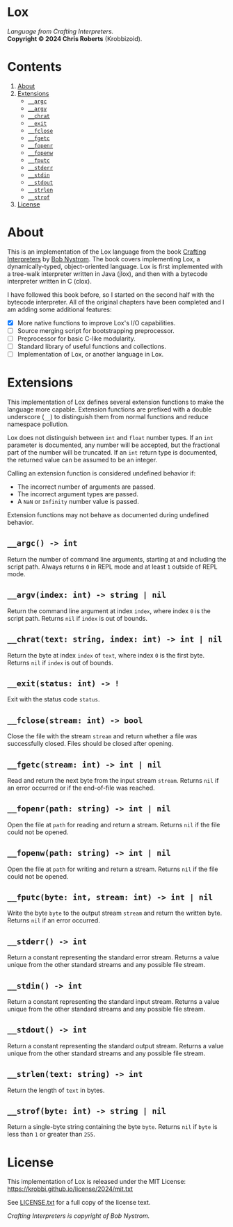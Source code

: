# Lox
_Language from Crafting Interpreters._  
__Copyright &copy; 2024 Chris Roberts__ (Krobbizoid).

# Contents
1. [About](#about)
2. [Extensions](#extensions)
   * [`__argc`](#__argc---int)
   * [`__argv`](#__argvindex-int---string--nil)
   * [`__chrat`](#__chrattext-string-index-int---int--nil)
   * [`__exit`](#__exitstatus-int---)
   * [`__fclose`](#__fclosestream-int---bool)
   * [`__fgetc`](#__fgetcstream-int---int--nil)
   * [`__fopenr`](#__fopenrpath-string---int--nil)
   * [`__fopenw`](#__fopenwpath-string---int--nil)
   * [`__fputc`](#__fputcbyte-int-stream-int---int--nil)
   * [`__stderr`](#__stderr---int)
   * [`__stdin`](#__stdin---int)
   * [`__stdout`](#__stdout---int)
   * [`__strlen`](#__strlentext-string---int)
   * [`__strof`](#__strofbyte-int---string--nil)
3. [License](#license)

# About
This is an implementation of the Lox language from the book
[Crafting Interpreters](https://craftinginterpreters.com) by
[Bob Nystrom](https://github.com/munificent). The book covers implementing Lox,
a dynamically-typed, object-oriented language. Lox is first implemented with a
tree-walk interpreter written in Java (jlox), and then with a bytecode
interpreter written in C (clox).

I have followed this book before, so I started on the second half with the
bytecode interpreter. All of the original chapters have been completed and I am
adding some additional features:
* [x] More native functions to improve Lox's I/O capabilities.
* [ ] Source merging script for bootstrapping preprocessor.
* [ ] Preprocessor for basic C-like modularity.
* [ ] Standard library of useful functions and collections.
* [ ] Implementation of Lox, or another language in Lox.

# Extensions
This implementation of Lox defines several extension functions to make the
language more capable. Extension functions are prefixed with a double
underscore (`__`) to distinguish them from normal functions and reduce
namespace pollution.

Lox does not distinguish between `int` and `float` number types. If an `int`
parameter is documented, any number will be accepted, but the fractional part
of the number will be truncated. If an `int` return type is documented, the
returned value can be assumed to be an integer.

Calling an extension function is considered undefined behavior if:
* The incorrect number of arguments are passed.
* The incorrect argument types are passed.
* A `NaN` or `Infinity` number value is passed.

Extension functions may not behave as documented during undefined behavior.

## `__argc() -> int`
Return the number of command line arguments, starting at and including the
script path. Always returns `0` in REPL mode and at least `1` outside of REPL
mode.

## `__argv(index: int) -> string | nil`
Return the command line argument at index `index`, where index `0` is the
script path. Returns `nil` if `index` is out of bounds.

## `__chrat(text: string, index: int) -> int | nil`
Return the byte at index `index` of `text`, where index `0` is the first byte.
Returns `nil` if `index` is out of bounds.

## `__exit(status: int) -> !`
Exit with the status code `status`.

## `__fclose(stream: int) -> bool`
Close the file with the stream `stream` and return whether a file was
successfully closed. Files should be closed after opening.

## `__fgetc(stream: int) -> int | nil`
Read and return the next byte from the input stream `stream`. Returns `nil` if
an error occurred or if the end-of-file was reached.

## `__fopenr(path: string) -> int | nil`
Open the file at `path` for reading and return a stream. Returns `nil` if the
file could not be opened.

## `__fopenw(path: string) -> int | nil`
Open the file at `path` for writing and return a stream. Returns `nil` if the
file could not be opened.

## `__fputc(byte: int, stream: int) -> int | nil`
Write the byte `byte` to the output stream `stream` and return the written
byte. Returns `nil` if an error occurred.

## `__stderr() -> int`
Return a constant representing the standard error stream. Returns a value
unique from the other standard streams and any possible file stream.

## `__stdin() -> int`
Return a constant representing the standard input stream. Returns a value
unique from the other standard streams and any possible file stream.

## `__stdout() -> int`
Return a constant representing the standard output stream. Returns a value
unique from the other standard streams and any possible file stream.

## `__strlen(text: string) -> int`
Return the length of `text` in bytes.

## `__strof(byte: int) -> string | nil`
Return a single-byte string containing the byte `byte`. Returns `nil` if `byte`
is less than `1` or greater than `255`.

# License
This implementation of Lox is released under the MIT License:  
https://krobbi.github.io/license/2024/mit.txt

See [LICENSE.txt](/LICENSE.txt) for a full copy of the license text.

_Crafting Interpreters is copyright of Bob Nystrom._
